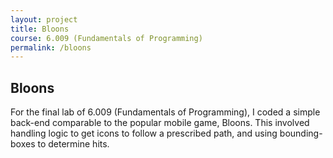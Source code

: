 ```yaml
---
layout: project
title: Bloons
course: 6.009 (Fundamentals of Programming)
permalink: /bloons
---
```


## Bloons

For the final lab of 6.009 (Fundamentals of Programming), I coded a simple back-end comparable to the popular mobile game, Bloons. This involved handling logic to get icons to follow a prescribed path, and using bounding-boxes to determine hits.

